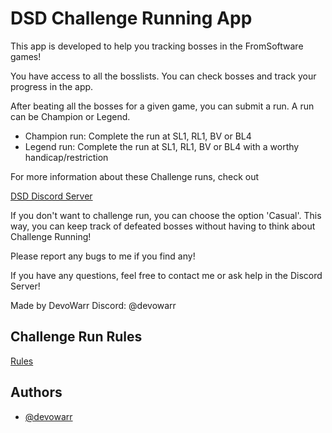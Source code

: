 
# DSD Challenge Running App

This app is developed to help you tracking bosses in the FromSoftware games!

You have access to all the bosslists. You can check bosses and track your progress in the app.

After beating all the bosses for a given game, you can submit a run. A run can be Champion or Legend.

- Champion run: Complete the run at SL1, RL1, BV or BL4
- Legend run: Complete the run at SL1, RL1, BV or BL4 with a worthy handicap/restriction

For more information about these Challenge runs, 
check out

[DSD Discord Server](https://discord.gg/invite/darksouls3)

If you don't want to challenge run, you can choose the option 'Casual'. This way, you can keep track of defeated bosses without having to think about Challenge Running!

Please report any bugs to me if you find any!

If you have any questions, feel free to contact me or ask help in the Discord Server!

Made by DevoWarr
Discord: @devowarr


## Challenge Run Rules

[Rules](https://docs.google.com/document/d/1Hffx3O7SavIRUErIeLXMvRQ5yH6Lx1Xs9ZFuPqglvr4/edit)


## Authors

- [@devowarr](https://www.github.com/DevoWarr)

